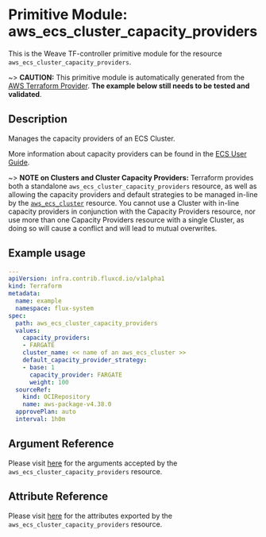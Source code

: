 
# Primitive Module: aws_ecs_cluster_capacity_providers

This is the Weave TF-controller primitive module for the resource `aws_ecs_cluster_capacity_providers`.

~> **CAUTION:** This primitive module is automatically generated from the [AWS Terraform Provider](https://registry.terraform.io/providers/hashicorp/aws/latest/docs/resources/ecs_cluster_capacity_providers). **The example below still needs to be tested and validated**.

## Description

Manages the capacity providers of an ECS Cluster.

More information about capacity providers can be found in the [ECS User Guide](https://docs.aws.amazon.com/AmazonECS/latest/developerguide/cluster-capacity-providers.html).

~> **NOTE on Clusters and Cluster Capacity Providers:** Terraform provides both a standalone `aws_ecs_cluster_capacity_providers` resource, as well as allowing the capacity providers and default strategies to be managed in-line by the [`aws_ecs_cluster`](/docs/providers/aws/r/ecs_cluster.html) resource. You cannot use a Cluster with in-line capacity providers in conjunction with the Capacity Providers resource, nor use more than one Capacity Providers resource with a single Cluster, as doing so will cause a conflict and will lead to mutual overwrites.

## Example usage

```yaml
---
apiVersion: infra.contrib.fluxcd.io/v1alpha1
kind: Terraform
metadata:
  name: example
  namespace: flux-system
spec:
  path: aws_ecs_cluster_capacity_providers
  values:
    capacity_providers:
    - FARGATE
    cluster_name: << name of an aws_ecs_cluster >>
    default_capacity_provider_strategy:
    - base: 1
      capacity_provider: FARGATE
      weight: 100
  sourceRef:
    kind: OCIRepository
    name: aws-package-v4.38.0
  approvePlan: auto
  interval: 1h0m
```

## Argument Reference

Please visit [here](https://registry.terraform.io/providers/hashicorp/aws/latest/docs/resources/ecs_cluster_capacity_providers#argument-reference) for the arguments accepted by the `aws_ecs_cluster_capacity_providers` resource.

## Attribute Reference

Please visit [here](https://registry.terraform.io/providers/hashicorp/aws/latest/docs/resources/ecs_cluster_capacity_providers#attributes-reference) for the attributes exported by the `aws_ecs_cluster_capacity_providers` resource.
